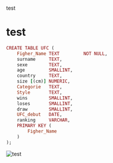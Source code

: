 test 

# test

```ruby
CREATE TABLE UFC (
    Figher_Name TEXT         NOT NULL,
    surname     TEXT,
    sexe        TEXT,
    age         SMALLINT,
    country     TEXT,
    size [(cm)] NUMERIC,
    Categorie   TEXT,
    Style       TEXT,
    wins        SMALLINT,
    loses       SMALLINT,
    draw        SMALLINT,
    UFC_debut   DATE,
    ranking     VARCHAR,
    PRIMARY KEY (
        Figher_Name
    )
);
```
<a href="Daniel_CHA.png"></a>

![test](/Daniel_CHA.png)
